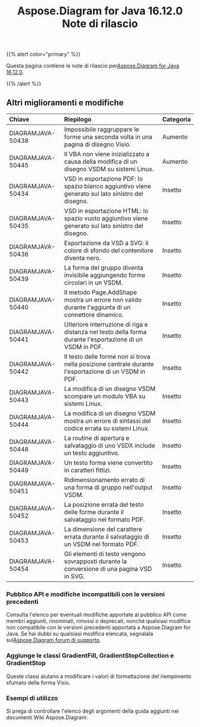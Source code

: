 ﻿---
title: Aspose.Diagram for Java 16.12.0 Note di rilascio
type: docs
weight: 10
url: /it/java/aspose-diagram-for-java-16-12-0-release-notes/
---
{{% alert color="primary" %}} 

 Questa pagina contiene le note di rilascio per[Aspose.Diagram for Java 16.12.0](https://docs.aspose.com/diagram/java/aspose-diagram-for-java-16-12-0-release-notes/).

{{% /alert %}} 
## **Altri miglioramenti e modifiche**

|**Chiave**|**Riepilogo**|**Categoria**|
|:- |:- |:- |
|DIAGRAMJAVA-50438|Impossibile raggruppare le forme una seconda volta in una pagina di disegno Visio.|Aumento|
|DIAGRAMJAVA-50445|Il VBA non viene inizializzato a causa della modifica di un disegno VSDM su sistemi Linux.|Aumento|
|DIAGRAMJAVA-50434|VSD in esportazione PDF: lo spazio bianco aggiuntivo viene generato sul lato sinistro del disegno.|Insetto|
|DIAGRAMJAVA-50435|VSD in esportazione HTML: lo spazio vuoto aggiuntivo viene generato sul lato sinistro del disegno.|Insetto|
|DIAGRAMJAVA-50436|Esportazione da VSD a SVG: il colore di sfondo del contenitore diventa nero.|Insetto|
|DIAGRAMJAVA-50439|La forma del gruppo diventa invisibile aggiungendo forme circolari in un VSDM.|Insetto|
|DIAGRAMJAVA-50440|Il metodo Page.AddShape mostra un errore non valido durante l'aggiunta di un connettore dinamico.|Insetto|
|DIAGRAMJAVA-50441|Ulteriore interruzione di riga e distanza nel testo della forma durante l'esportazione di un VSDM in PDF.|Insetto|
|DIAGRAMJAVA-50442|Il testo delle forme non si trova nella posizione centrale durante l'esportazione di un VSDM in PDF.|Insetto|
|DIAGRAMJAVA-50443|La modifica di un disegno VSDM scompare un modulo VBA su sistemi Linux.|Insetto|
|DIAGRAMJAVA-50444|La modifica di un disegno VSDM mostra un errore di sintassi del codice errata su sistemi Linux.|Insetto|
|DIAGRAMJAVA-50448|La routine di apertura e salvataggio di uno VSDX include un testo aggiuntivo.|Insetto|
|DIAGRAMJAVA-50449|Un testo forma viene convertito in caratteri fittizi.|Insetto|
|DIAGRAMJAVA-50451|Ridimensionamento errato di una forma di gruppo nell'output VSDM.|Insetto|
|DIAGRAMJAVA-50452|La posizione errata del testo delle forme durante il salvataggio nel formato PDF.|Insetto|
|DIAGRAMJAVA-50453|La dimensione del carattere errata durante il salvataggio di un VSDM nel formato PDF.|Insetto|
|DIAGRAMJAVA-50454|Gli elementi di testo vengono sovrapposti durante la conversione di una pagina VSD in SVG.|Insetto|
### **Pubblico API e modifiche incompatibili con le versioni precedenti**
Consulta l'elenco per eventuali modifiche apportate al pubblico API come membri aggiunti, rinominati, rimossi o deprecati, nonché qualsiasi modifica non compatibile con le versioni precedenti apportata a Aspose.Diagram for Java. Se hai dubbi su qualsiasi modifica elencata, segnalala sul[Aspose.Diagram forum di supporto](https://forum.aspose.com/c/diagram/17).
### **Aggiunge le classi GradientFill, GradientStopCollection e GradientStop**
Queste classi aiutano a modificare i valori di formattazione del riempimento sfumato della forma Visio.
### **Esempi di utilizzo**
Si prega di controllare l'elenco degli argomenti della guida aggiunti nei documenti Wiki Aspose.Diagram:
